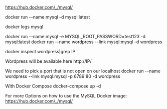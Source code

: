 https://hub.docker.com/_/mysql/

docker run --name mysql -d mysql:latest

docker logs mysql

docker run --name mysql -e MYSQL_ROOT_PASSWORD=test123 -d mysql:latest
docker run --name wordpress --link mysql:mysql -d wordpress

docker inspect wordpress|grep IP

Wordpress will be available here
http://IP/

We need to pick a port that is not open on our localhost
docker run --name wordpress --link mysql:mysql -p 6789:80 -d wordpress

With Docker Compose
docker-compose up -d

For more Options on how to use the MySQL Docker image:
https://hub.docker.com/_/mysql/
